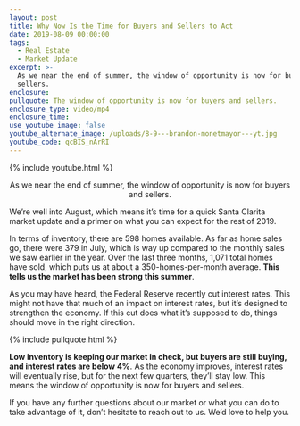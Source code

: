 ```yaml
---
layout: post
title: Why Now Is the Time for Buyers and Sellers to Act
date: 2019-08-09 00:00:00
tags:
  - Real Estate
  - Market Update
excerpt: >-
  As we near the end of summer, the window of opportunity is now for buyers and
  sellers.
enclosure:
pullquote: The window of opportunity is now for buyers and sellers.
enclosure_type: video/mp4
enclosure_time:
use_youtube_image: false
youtube_alternate_image: /uploads/8-9---brandon-monetmayor---yt.jpg
youtube_code: qcBIS_nArRI
---
```


{% include youtube.html %}

<center>As we near the end of summer, the window of opportunity is now for buyers and sellers.</center>

We’re well into August, which means it’s time for a quick Santa Clarita market update and a primer on what you can expect for the rest of 2019.

In terms of inventory, there are 598 homes available. As far as home sales go, there were 379 in July, which is way up compared to the monthly sales we saw earlier in the year. Over the last three months, 1,071 total homes have sold, which puts us at about a 350-homes-per-month average. **This tells us the market has been strong this summer**.

As you may have heard, the Federal Reserve recently cut interest rates. This might not have that much of an impact on interest rates, but it’s designed to strengthen the economy. If this cut does what it’s supposed to do, things should move in the right direction.

{% include pullquote.html %}

**Low inventory is keeping our market in check, but buyers are still buying, and interest rates are below 4%**. As the economy improves, interest rates will eventually rise, but for the next few quarters, they’ll stay low. This means the window of opportunity is now for buyers and sellers.

If you have any further questions about our market or what you can do to take advantage of it, don’t hesitate to reach out to us. We’d love to help you.